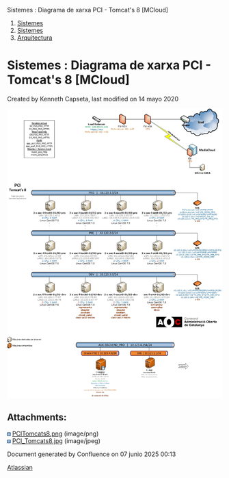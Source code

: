 Sistemes : Diagrama de xarxa PCI - Tomcat's 8 \[MCloud\]  

1.  [Sistemes](index.md)
2.  [Sistemes](Sistemes_13893749.md)
3.  [Arquitectura](Arquitectura_30869606.md)

Sistemes : Diagrama de xarxa PCI - Tomcat's 8 \[MCloud\]
========================================================

Created by Kenneth Capseta, last modified on 14 mayo 2020

![](attachments/30869663/36341312.jpg)

Attachments:
------------

![](images/icons/bullet_blue.gif) [PCITomcats8.png](attachments/30869663/30869664.png) (image/png)  
![](images/icons/bullet_blue.gif) [PCI\_Tomcats8.jpg](attachments/30869663/36341312.jpg) (image/jpeg)  

Document generated by Confluence on 07 junio 2025 00:13

[Atlassian](http://www.atlassian.com/)